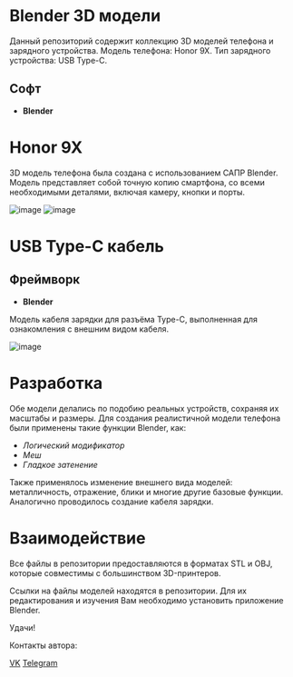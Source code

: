 # Blender 3D модели

Данный репозиторий содержит коллекцию 3D моделей телефона и зарядного устройства. Модель телефона: Honor 9X. Тип зарядного устройства: USB Type-C.

## Софт
- **Blender**

# Honor 9X

3D модель телефона была создана с использованием САПР Blender. Модель представляет собой точную копию смартфона, со всеми необходимыми деталями, включая камеру, кнопки и порты.

![image](https://sun9-80.userapi.com/impg/Kfmd-zsYEWXMoKju0R0GQMtr0DOmGqbkydC9Fg/Ez0sDWbLcPI.jpg?size=268x458&quality=95&sign=5873573824cddfec8a1f28b97bfed8de&type=album)
![image](https://sun7-18.userapi.com/impg/QzpDe0WeB3fCjBRFui13gcxf-Q620VaRcxFodA/Z7bxx3OQbSk.jpg?size=268x458&quality=95&sign=59e69a3c5566bb1b29a3a465c3f04419&type=album)


# USB Type-C кабель
## Фреймворк
- **Blender**

Модель кабеля зарядки для разъёма Type-C, выполненная для ознакомления с внешним видом кабеля.

![image](https://github.com/LxstHokage/Phone-and-usb-c-blender/assets/109164076/5e657388-6116-4444-9ecc-de18f6524dd4)

# Разработка
Обе модели делались по подобию реальных устройств, сохраняя их масштабы и размеры. Для создания реалистичной модели телефона были применены такие функции Blender, как:
- *Логический модификатор*
- *Меш*
- *Гладкое затенение*

Также применялось изменение внешнего вида моделей: металличность, отражение, блики и многие другие базовые функции. 
Аналогично проводилось создание кабеля зарядки.

# Взаимодействие

Все файлы в репозитории предоставляются в форматах STL и OBJ, которые совместимы с большинством 3D-принтеров.


Ссылки на файлы моделей находятся в репозитории. Для их редактирования и изучения Вам необходимо установить приложение Blender.

Удачи!

Контакты автора:

[VK](https://vk.com/lxsthokage)
[Telegram](https://t.me/lasthxkage)


